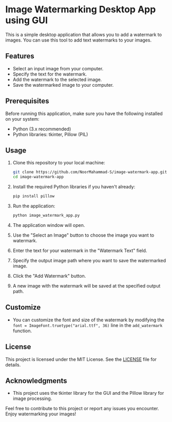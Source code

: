# Image Watermarking Desktop App using GUI

This is a simple desktop application that allows you to add a watermark to images. You can use this tool to add text watermarks to your images.

## Features

- Select an input image from your computer.
- Specify the text for the watermark.
- Add the watermark to the selected image.
- Save the watermarked image to your computer.

## Prerequisites

Before running this application, make sure you have the following installed on your system:

- Python (3.x recommended)
- Python libraries: tkinter, Pillow (PIL)

## Usage

1. Clone this repository to your local machine:

   ```bash
   git clone https://github.com/NoorMahammad-S/image-watermark-app.git
   cd image-watermark-app
   ```

2. Install the required Python libraries if you haven't already:

   ```bash
   pip install pillow
   ```

3. Run the application:

   ```bash
   python image_watermark_app.py
   ```

4. The application window will open.

5. Use the "Select an Image" button to choose the image you want to watermark.

6. Enter the text for your watermark in the "Watermark Text" field.

7. Specify the output image path where you want to save the watermarked image.

8. Click the "Add Watermark" button.

9. A new image with the watermark will be saved at the specified output path.

## Customize

- You can customize the font and size of the watermark by modifying the `font = ImageFont.truetype("arial.ttf", 36)` line in the `add_watermark` function.

## License

This project is licensed under the MIT License. See the [LICENSE](LICENSE) file for details.

## Acknowledgments

- This project uses the tkinter library for the GUI and the Pillow library for image processing.

Feel free to contribute to this project or report any issues you encounter. Enjoy watermarking your images!
